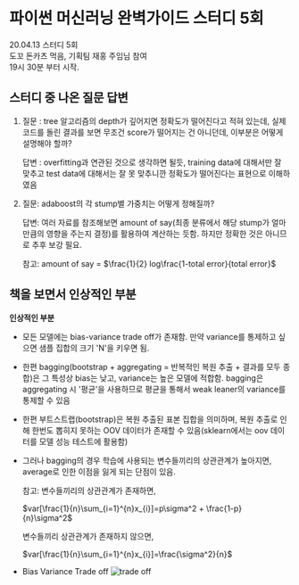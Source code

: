 # 파이썬 머신러닝 완벽가이드 스터디 5회
20.04.13 스터디 5회   
도꼬 돈카츠 먹음, 기획팀 재홍 주임님 참여   
19시 30분 부터 시작. 


## 스터디 중 나온 질문 답변
1.	질문 : tree 알고리즘의 depth가 깊어지면 정확도가 떨어진다고 적혀 있는데, 실제 코드를 돌린 결과를 보면 무조건 score가 떨어지는 건 아니던데, 이부분은 어떻게 설명해야 할까?
   
	답변 : overfitting과 연관된 것으로 생각하면 될듯, training data에 대해서만 잘 맞추고 test data에 대해서는 잘 못 맞추니깐 정확도가 떨어진다는 표현으로 이해하였음
   
2.	질문: adaboost의 각 stump별 가중치는 어떻게 정해질까?
	
	답변: 여러 자료를 참조해보면 amount of say(최종 분류에서 해당 stump가 얼마만큼의 영향을 주는지 결정)를 활용하여 계산하는 듯함. 하지만 정확한 것은 아니므로 추후 보강 필요.
	
	참고: amount of say = $\frac{1}{2} log\frac{1-total error}{total error}$
   
## 책을 보면서 인상적인 부분
**인상적인 부분** 

- 모든 모델에는 bias-variance trade off가 존재함. 만약 variance를 통제하고 싶으면 샘플 집합의 크기 'N'을 키우면 됨.
- 한편 bagging(bootstrap + aggregating = 반복적인 복원 추출 + 결과를 모두 종합)은 그 특성상 bias는 낮고, variance는 높은 모델에 적합함. bagging은 aggregating 시 '평균'을 사용하므로 평균을 통해서 weak leaner의 variance를 통제할 수 있음
- 한편 부트스트랩(bootstrap)은 복원 추출된 표본 집합을 의미하며, 복원 추출로 인해 한번도 뽑히지 못하는 OOV 데이터가 존재할 수 있음(sklearn에서는 oov 데이터를 모델 성능 테스트에 활용함)
- 그러나 bagging의 경우 학습에 사용되는 변수들끼리의 상관관계가 높아지면, average로 인한 이점을 잃게 되는 단점이 있음.

	참고: 변수들끼리의 상관관계가 존재하면,
	
	$var[\frac{1}{n}\sum_{i=1}^{n}x_{i}]=p\sigma^2 + \frac{1-p}{n}\sigma^2$
		
	변수들끼리 상관관계가 존재하지 않으면,
	
	$var[\frac{1}{n}\sum_{i=1}^{n}x_{i}]=\frac{\sigma^2}{n}$	
	
- Bias Variance Trade off
![trade off](https://lh5.googleusercontent.com/lAbzDl1HYiYHAEuGnaUw2GdCyQzkZvjWisgNY-ZRYqvRG-X-U7f7cL_UunIF7v5q0BbUSw4CZ-1-xMXs8mvE8fbGa7ghFeEGzuwJ6wiIs64nUgJxkDNEC2JrSTUHEjViRZLdA23NLqI)
	
		
